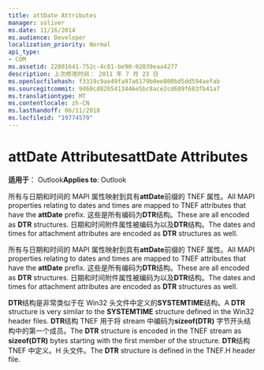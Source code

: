 ```yaml
---
title: attDate Attributes
manager: soliver
ms.date: 11/16/2014
ms.audience: Developer
localization_priority: Normal
api_type:
- COM
ms.assetid: 22801641-752c-4c81-be90-02039eaa4277
description: 上次修改时间： 2011 年 7 月 23 日
ms.openlocfilehash: f3319c9ae49fa97a6179b0ee800bd5dd594aefab
ms.sourcegitcommit: 9d60cd82b5413446e5bc8ace2cd689f683fb41a7
ms.translationtype: MT
ms.contentlocale: zh-CN
ms.lasthandoff: 06/11/2018
ms.locfileid: "19774579"
---
```

# <a name="attdate-attributes"></a><span data-ttu-id="f8ca6-103">attDate Attributes</span><span class="sxs-lookup"><span data-stu-id="f8ca6-103">attDate Attributes</span></span>

  
  
<span data-ttu-id="f8ca6-104">**适用于**： Outlook</span><span class="sxs-lookup"><span data-stu-id="f8ca6-104">**Applies to**: Outlook</span></span> 
  
<span data-ttu-id="f8ca6-105">所有与日期和时间的 MAPI 属性映射到具有**attDate**前缀的 TNEF 属性。</span><span class="sxs-lookup"><span data-stu-id="f8ca6-105">All MAPI properties relating to dates and times are mapped to TNEF attributes that have the **attDate** prefix.</span></span> <span data-ttu-id="f8ca6-106">这些是所有编码为**DTR**结构。</span><span class="sxs-lookup"><span data-stu-id="f8ca6-106">These are all encoded as **DTR** structures.</span></span> <span data-ttu-id="f8ca6-107">日期和时间附件属性被编码为以及**DTR**结构。</span><span class="sxs-lookup"><span data-stu-id="f8ca6-107">The dates and times for attachment attributes are encoded as **DTR** structures as well.</span></span> 
  
<span data-ttu-id="f8ca6-108">所有与日期和时间的 MAPI 属性映射到具有**attDate**前缀的 TNEF 属性。</span><span class="sxs-lookup"><span data-stu-id="f8ca6-108">All MAPI properties relating to dates and times are mapped to TNEF attributes that have the **attDate** prefix.</span></span> <span data-ttu-id="f8ca6-109">这些是所有编码为**DTR**结构。</span><span class="sxs-lookup"><span data-stu-id="f8ca6-109">These are all encoded as **DTR** structures.</span></span> <span data-ttu-id="f8ca6-110">日期和时间附件属性被编码为以及**DTR**结构。</span><span class="sxs-lookup"><span data-stu-id="f8ca6-110">The dates and times for attachment attributes are encoded as **DTR** structures as well.</span></span> 
  
<span data-ttu-id="f8ca6-111">**DTR**结构是非常类似于在 Win32 头文件中定义的**SYSTEMTIME**结构。</span><span class="sxs-lookup"><span data-stu-id="f8ca6-111">A **DTR** structure is very similar to the **SYSTEMTIME** structure defined in the Win32 header files.</span></span> <span data-ttu-id="f8ca6-112">**DTR**结构 TNEF 用于将 stream 中编码为**sizeof(DTR)** 字节开头结构中的第一个成员。</span><span class="sxs-lookup"><span data-stu-id="f8ca6-112">The **DTR** structure is encoded in the TNEF stream as **sizeof(DTR)** bytes starting with the first member of the structure.</span></span> <span data-ttu-id="f8ca6-113">**DTR**结构 TNEF 中定义。H 头文件。</span><span class="sxs-lookup"><span data-stu-id="f8ca6-113">The **DTR** structure is defined in the TNEF.H header file.</span></span> 
  

